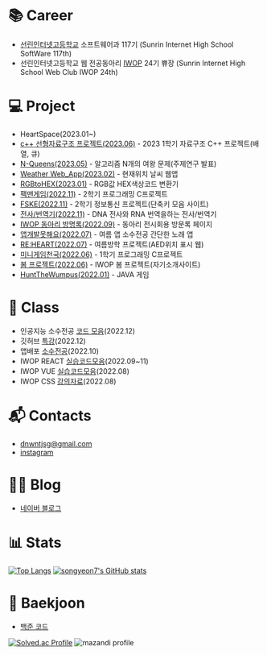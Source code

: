 <!-- ### Hi there 👋 -->

<!--
**songyeon7/songyeon7** is a ✨ _special_ ✨ repository because its `README.md` (this file) appears on your GitHub profile.

Here are some ideas to get you started:

- 🔭 I’m currently working on ...
- 🌱 I’m currently learning ...
- 👯 I’m looking to collaborate on ...
- 🤔 I’m looking for help with ...
- 💬 Ask me about ...
- 📫 How to reach me: ...
- 😄 Pronouns: ...
- ⚡ Fun fact: ...
-->

<!--
![header](https://capsule-render.vercel.app/api?type=waving&color=auto&height=300&section=header&desc=SRIHS%20SW%20117&descAlign=70&text=songyeon7&fontSize=70&FontAlignY=40)

![songyeon7's GitHub stats](https://github-readme-stats.vercel.app/api?username=songyeon7&show_icons=true&theme=radical)
-->

# 📚 Career
- [선린인터넷고등학교](https://sunrint.sen.hs.kr/) 소프트웨어과 117기 (Sunrin Internet High School SoftWare 117th)
- 선린인터넷고등학교 웹 전공동아리 [IWOP](https://iwop.github.io/) 24기 쀼장 (Sunrin Internet High School Web Club IWOP 24th)


# 💻 Project
- HeartSpace(2023.01~)
- [c++ 선형자료구조 프로젝트(2023.06)](https://github.com/songyeon7/data_structure_2023) - 2023 1학기 자료구조 C++ 프로젝트(배열, 큐)
- [N-Queens(2023.05)](https://songyeon7.github.io/NQueen/) - 알고리즘 N개의 여왕 문제(주제연구 발표)
- [Weather Web_App(2023.02)](https://github.com/songyeon7/WeatherApp_React) - 현재위치 날씨 웹앱
- [RGBtoHEX(2023.01)](https://songyeon7.github.io/RGBtoHEX/) - RGB값 HEX색상코드 변환기
- [팩맨게임(2022.11)](https://github.com/songyeon7/PACMAN) - 2학기 프로그래밍 C프로젝트
- [FSKE(2022.11)](https://github.com/songyeon7/FSKE_WEB) - 2학기 정보통신 프로젝트(단축키 모음 사이트)
- [전사/번역기(2022.11)](https://github.com/songyeon7/DNAtoRNAtoDNA) - DNA 전사와 RNA 번역을하는 전사/번역기
- [IWOP 동아리 방명록(2022.09)](https://github.com/songyeon7/IWOP-2022-09-07) - 동아리 전시회용 방문록 페이지
- [앱개발못해요(2022.07)](https://github.com/songyeon7/I-can-t-develop-apps) - 여름 앱 소수전공 간단한 노래 앱
- [RE:HEART(2022.07)](https://github.com/songyeon7/RE-HEART) - 여름방학 프로젝트(AED위치 표시 웹)
- [미니게임천국(2022.06)](https://github.com/songyeon7/minigame_C) - 1학기 프로그래밍 C프로젝트
- [봄 프로젝트(2022.06)](https://github.com/songyeon7/firstweb) - IWOP 봄 프로젝트(자기소개사이트)
- [HuntTheWumpus(2022.01)](https://github.com/songyeon7/JAVA_HuntTheWumpusGame) - JAVA 게임


# 🏫 Class
- 인공지능 소수전공 [코드 모음](https://github.com/dnwntjsg/AI-2022)(2022.12)
- 깃허브 [특강](https://github.com/songyeon7/github_c)(2022.12)
- 앱배포 [소수전공](https://github.com/songyeon7/FoodInfo1021)(2022.10)
- IWOP REACT [실습코드모음](https://github.com/songyeon7/IWOP_REACT_2022)(2022.09~11)
- IWOP VUE [실습코드모음](https://github.com/songyeon7/IWOP-VUE)(2022.08)
- IWOP CSS [강의자료](https://github.com/songyeon7/IWOP_CSS_PPTX)(2022.08)


# 📬 Contacts
- dnwntjsg@gmail.com
- [instagram](https://www.instagram.com/silsu_ro/)


# 👩‍💻 Blog
- [네이버 블로그](https://blog.naver.com/song_yeon7)


# 📊 Stats
[![Top Langs](https://github-readme-stats.vercel.app/api/top-langs/?username=songyeon7&layout=compact&theme=tokyonight&langs_count=10)](https://github.com/songyeon7/songyeon7/edit/main/README.md)
[![songyeon7's GitHub stats](https://github-readme-stats.vercel.app/api?username=songyeon7&theme=tokyonight)](https://github.com/anuraghazra/github-readme-stats)


# 🏅 Baekjoon
- [백준 코드](https://github.com/songyeon7/Baekjoon_songyeon7)


[![Solved.ac Profile](http://mazassumnida.wtf/api/v2/generate_badge?boj=suneon7)](https://solved.ac/suneon7/)
![mazandi profile](http://mazandi.herokuapp.com/api?handle=suneon7&theme=warm)
